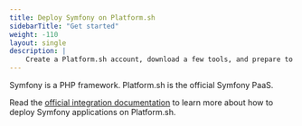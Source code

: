 ```yaml
---
title: Deploy Symfony on Platform.sh
sidebarTitle: "Get started"
weight: -110
layout: single
description: |
    Create a Platform.sh account, download a few tools, and prepare to deploy Symfony.
---
```


Symfony is a PHP framework. Platform.sh is the official Symfony PaaS.

Read the [official integration documentation](https://symfony.com/doc/current/cloud/intro.html) to learn more about how to deploy Symfony applications on Platform.sh.
